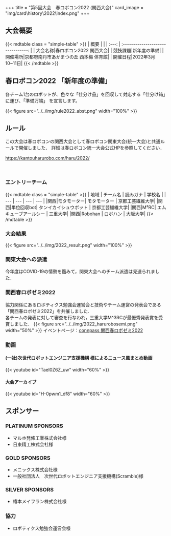 +++
title = "第5回大会　春ロボコン2022 (関西大会)"
card_image =  "img/card\history\2022\index.png"
+++

## 大会概要

{{< mdtable class = "simple-table" >}}
| 概要 |  |
| :---: | :--------------------------------: |
| 大会名称|春ロボコン2022 関西大会|
| 競技課題|新年度の準備|
| 開催場所|京都府南丹市あかまつの丘 西本梅 体育館|
| 開催日程|2022年3月10~11日|
{{< /mdtable >}}


## 春ロボコン2022 「新年度の準備」

各チーム1台のロボットが、色々な「仕分け品」を回収して対応する「仕分け箱」に運び、「準備万端」 を宣言します。

{{< figure src="../../img/rule2022_abst.png" width="100%" >}}
 
## ルール

この大会は春ロボコンの関西大会として春ロボコン関東大会(統一大会)と共通ルールで開催しました．
詳細は春ロボコン統一大会公式HPを参照してください．

https://kantouharurobo.com/haru/2022/

<br>

### エントリーチーム

{{< mdtable class = "simple-table" >}}
| 地域 | チーム名 | 読みガナ | 学校名 |
| --- | --- | --- | --- |
|関西|モタモーター| モタモーター | 京都工芸繊維大学|
|関西|単位回収bot| タンイカイシュウボット | 京都工芸繊維大学|
|関西|M³RC| エムキューブアールシー | 三重大学|
|関西|Robohan | ロボハン | 大阪大学|
{{< /mdtable >}}

### 大会結果
{{< figure src="../../img/2022_result.png" width="100%" >}}

### 関東大会への派遣
今年度はCOVID-19の情勢を鑑みて，関東大会へのチーム派遣は見送られました．

### 関西春ロボゼミ2022
協力関係にあるロボティクス勉強会運営会と技術やチーム運営の発表会である「関西春ロボゼミ2022」を共催しました.  
各チームの発表に対して審査を行なわれ，三重大学M^3RCが最優秀発表賞を受賞しました．
{{< figure src="../../img/2022_harurobosemi.png" width="50%" >}}
イベントページ：[connpass 関西春ロボゼミ2022](https://robosemi.connpass.com/event/243527/)

### 動画

####  (一社)次世代ロボットエンジニア支援機構 様によるニュース風まとめ動画
{{< youtube id="TaeI0Z6Z_uw"  width="60%" >}}

#### 大会アーカイブ
{{< youtube id="H-0pwm1_df8"  width="60%" >}}


## スポンサー
### PLATINUM SPONSORS

- マルホ発條工業株式会社様
- 日東精工株式会社様

### GOLD SPONSORS

- メニックス株式会社様
- 一般社団法人　次世代ロボットエンジニア支援機構(Scramble)様

### SILVER SPONSORS

- 椿本メイフラン株式会社様

### 協力

- ロボティクス勉強会運営会様
